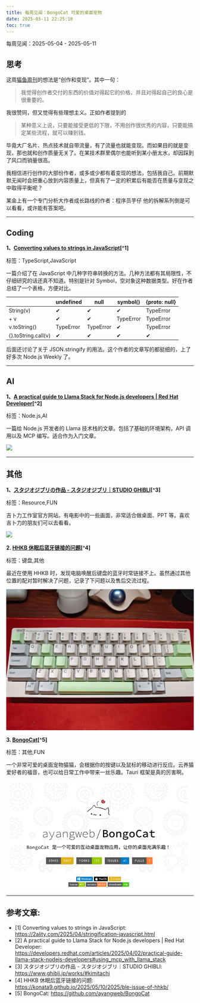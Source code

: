 ```yaml
---
title: 每周见闻：BongoCat 可爱的桌面宠物
date: 2025-05-11 22:25:10
toc: true
---
```


每周见闻：2025-05-04 - 2025-05-11

## 思考

这周[猫鱼周刊](https://mp.weixin.qq.com/s/X0tNlbhaFDYz2IMxoOtHOA)的想法是“创作和变现”。其中一句：

> 我觉得创作者交付的东西的价值对得起它的价格，并且对得起自己的良心是很重要的。

我很赞同，但又觉得有些理想主义。正如作者提到的

> 某种意义上说，只要能接受更低的下限，不用创作很优秀的内容，只要能搞定某些流程，就可以赚到钱。

毕竟大厂名片、热点技术就自带流量，有了流量也就能变现。而如果目的就是变现，那也就和创作质量无关了。在某技术群里偶尔也能听到某小册太水，却因踩到了风口而销量很高。

我相信进行创作的大部份作者，或多或少都有着变现的想法，包括我自己。前期默默无闻时会把重心放到内容质量上，但真有了一定的积累后有能否在质量与变现之中取得平衡呢？

某金上有一个专门分析大作者成长路线的作者：程序员芋仔 他的拆解系列倒是可以看看，或许能有答案吧。

---- 

## Coding
**1、[Converting values to strings in JavaScript](https://2ality.com/2025/04/stringification-javascript.html)[^1]**

标签：TypeScript,JavaScript

一篇介绍了在 JavaScript 中几种字符串转换的方法。几种方法都有其局限性，不仔细研究的话还真不知道。特别是针对 Symbol，空对象这种数据类型。好在作者总结了一个表格，方便对比。

| | undefined | null | symbol() | {__proto__: null} |
| - | ------- | --- | --------- | -----------   |
| String(v) | ✔ | ✔ |✔ | TypeError |
|  + v | ✔ | ✔ | TypeError |TypeError |
| v.toString() | TypeError | TypeError | ✔ | TypeError | 
| {}.toString.call(v) | ✔ | ✔ | ✔ | ✔ |


后面还讨论了关于 JSON.stringify 的用法。这个作者的文章写的都挺细的，上了好多次 Node.js Weekly 了。


----

## AI
**1、[A practical guide to Llama Stack for Node.js developers | Red Hat Developer](https://developers.redhat.com/articles/2025/04/02/practical-guide-llama-stack-nodejs-developers#using_mcp_with_llama_stack)[^2]**

标签：Node.js,AI

一篇给 Node.js 开发者的 Llama 技术栈的文章。包括了基础的环境架构，API 调用以及 MCP 编写。适合作为入门文章。

![](https://developers.redhat.com/sites/default/files/styles/share/public/nodejs-reference-architecture_2x.png?itok=rToXkOcY)


----

## 其他
**1、[スタジオジブリの作品 - スタジオジブリ｜STUDIO GHIBLI](https://www.ghibli.jp/works/#kimitachi)[^3]**

标签：Resource,FUN

吉卜力工作室官方网站。有电影中的一些画面，非常适合做桌面、PPT 等。喜欢吉卜力的朋友们可以去看看。

![](https://www.ghibli.jp/images/kimitachi.jpg)

**2. [ HHKB 休眠后蓝牙链接的问题](https://konata9.github.io/2025/05/10/2025/ble-issue-of-hhkb/)[^4]**

标签：键盘,其他

最近在使用 HHKB 时，发现电脑唤醒后键盘的蓝牙时常链接不上。虽然通过其他位置的配对暂时解决了问题，记录了下问题以及售后交流过程。

![](https://raw.githubusercontent.com/Konata9/pic-base/main/pics/HHKB-wasabi.jpg)

**3. [BongoCat](https://github.com/ayangweb/BongoCat)[^5]**

标签：其他,FUN

一个非常可爱的桌面宠物猫猫，会根据你的按键以及鼠标的移动进行反应。云养猫爱好者的福音，也可以给日常工作中带来一丝乐趣。Tauri 框架是真的厉害啊。

![](https://raw.githubusercontent.com/Konata9/pic-base/main/pics/BongoCat.png)

----

## 参考文章:
- [1] Converting values to strings in JavaScript: https://2ality.com/2025/04/stringification-javascript.html
- [2] A practical guide to Llama Stack for Node.js developers | Red Hat Developer: https://developers.redhat.com/articles/2025/04/02/practical-guide-llama-stack-nodejs-developers#using_mcp_with_llama_stack
- [3] スタジオジブリの作品 - スタジオジブリ｜STUDIO GHIBLI: https://www.ghibli.jp/works/#kimitachi
- [4] HHKB 休眠后蓝牙链接的问题: https://konata9.github.io/2025/05/10/2025/ble-issue-of-hhkb/
- [5] BongoCat: https://github.com/ayangweb/BongoCat
